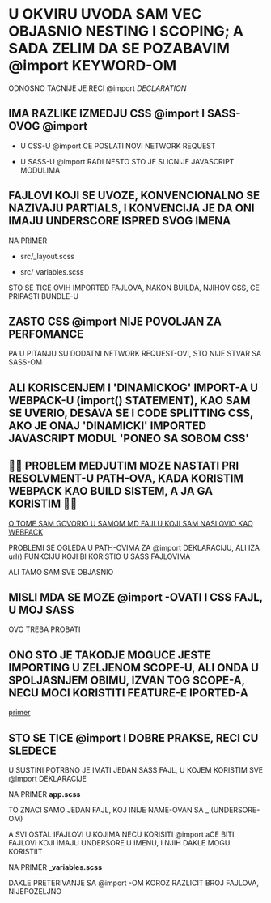 # U OKVIRU UVODA SAM VEC OBJASNIO NESTING I SCOPING; A SADA ZELIM DA SE POZABAVIM @import KEYWORD-OM

ODNOSNO TACNIJE JE RECI @import *DECLARATION*

## IMA RAZLIKE IZMEDJU CSS @import I SASS-OVOG @import

- U CSS-U @import CE POSLATI NOVI NETWORK REQUEST

- U SASS-U @import RADI NESTO STO JE SLICNIJE JAVASCRIPT MODULIMA

## FAJLOVI KOJI SE UVOZE, KONVENCIONALNO SE NAZIVAJU PARTIALS, I KONVENCIJA JE DA ONI IMAJU UNDERSCORE ISPRED SVOG IMENA

NA PRIMER

- src/_layout.scss

- src/_variables.scss

STO SE TICE OVIH IMPORTED FAJLOVA, NAKON BUILDA, NJIHOV CSS, CE PRIPASTI BUNDLE-U

## ZASTO CSS @import NIJE POVOLJAN ZA PERFOMANCE

PA U PITANJU SU DODATNI NETWORK REQUEST-OVI, STO NIJE STVAR SA SASS-OM

## ALI KORISCENJEM I 'DINAMICKOG' IMPORT-A U WEBPACK-U (import() STATEMENT), KAO SAM SE UVERIO, DESAVA SE I CODE SPLITTING CSS, AKO JE ONAJ 'DINAMICKI' IMPORTED JAVASCRIPT MODUL 'PONEO SA SOBOM CSS'

## 📛📛 PROBLEM MEDJUTIM MOZE NASTATI PRI RESOLVMENT-U PATH-OVA, KADA KORISTIM WEBPACK KAO BUILD SISTEM, A JA GA KORISTIM 📛📛

[O TOME SAM GOVORIO U SAMOM MD FAJLU KOJI SAM NASLOVIO KAO WEBPACK](https://github.com/Rade58/apis_trying_out_and_practicing/blob/master/SASS/A%29%20WEBPACK.md#sto-se-tice-webpack-a-postoje-problemi-koji-se-ticu-resolvemnt-a-path-ova-koji-bi-se-koristili-u-sass-fajlovima)

PROBLEMI SE OGLEDA U PATH-OVIMA ZA @import DEKLARACIJU, ALI  IZA url() FUNKCIJU KOJI BI KORISTIO U SASS FAJLOVIMA

ALI TAMO SAM SVE OBJASNIO

## MISLI MDA SE MOZE @import -OVATI I CSS FAJL, U MOJ SASS

OVO TREBA PROBATI

## ONO STO JE TAKODJE MOGUCE JESTE IMPORTING U ZELJENOM SCOPE-U, ALI ONDA U SPOLJASNJEM OBIMU, IZVAN TOG SCOPE-A, NECU MOCI KORISTITI FEATURE-E IPORTED-A

[primer](https://github.com/Rade58/apis_trying_out_and_practicing/blob/master/SASS/5.%20STRING%20INTERPOLATION.md#a-evo-ga-i-primer-sa-uvezenim-varijablama-u-onom-scope-u-u-kojem-zeli-mda-ih-koristim)

## STO SE TICE @import I DOBRE PRAKSE, RECI CU SLEDECE

U SUSTINI POTRBNO JE IMATI JEDAN SASS FAJL, U KOJEM KORISTIM SVE @import DEKLARACIJE

NA PRIMER **app.scss**

TO ZNACI SAMO JEDAN FAJL, KOJ INIJE NAME-OVAN SA _ (UNDERSORE-OM)

A SVI OSTAL IFAJLOVI U KOJIMA NECU KORISITI @import aCE BITI FAJLOVI KOJI IMAJU UNDERSORE U IMENU, I NJIH DAKLE MOGU KORISTIIT

NA PRIMER **_variables.scss**

DAKLE PRETERIVANJE SA @import -OM KOROZ RAZLICIT BROJ FAJLOVA, NIJEPOZELJNO